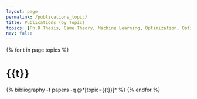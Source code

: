 ```yaml
---
layout: page
permalink: /publications_topic/
title: Publications (by Topic)
topics: [Ph.D Thesis, Game Theory, Machine Learning, Optimization, Optimal Transport, Alternating Direction Method of Multipliers]
nav: false
---
```


<div class="publications">
{% for t in page.topics %}
  <h1 class="year">{{t}}</h1>
  {% bibliography -f papers -q @*[topic={{t}}]* %}
{% endfor %}
</div>
